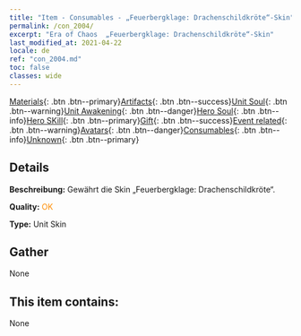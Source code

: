 ```yaml
---
title: "Item - Consumables - „Feuerbergklage: Drachenschildkröte“-Skin"
permalink: /con_2004/
excerpt: "Era of Chaos  „Feuerbergklage: Drachenschildkröte“-Skin"
last_modified_at: 2021-04-22
locale: de
ref: "con_2004.md"
toc: false
classes: wide
---
```

 [Materials](/ItemsDE/){: .btn .btn--primary}[Artifacts](/ItemsDE/Artifacts/){: .btn .btn--success}[Unit Soul](/ItemsDE/UnitSoul/){: .btn .btn--warning}[Unit Awakening](/ItemsDE/UnitAwakening/){: .btn .btn--danger}[Hero Soul](/ItemsDE/HeroSoul/){: .btn .btn--info}[Hero SKill](/ItemsDE/HeroSkill/){: .btn .btn--primary}[Gift](/ItemsDE/Gift/){: .btn .btn--success}[Event related](/ItemsDE/Events/){: .btn .btn--warning}[Avatars](/ItemsDE/Avatars/){: .btn .btn--danger}[Consumables](/ItemsDE/Consumables/){: .btn .btn--info}[Unknown](/ItemsDE/Unknown/){: .btn .btn--primary}

## Details
 **Beschreibung:** Gewährt die Skin „Feuerbergklage: Drachenschildkröte“.

 **Quality:** <span style="color: #FF8C00">OK</span>

 **Type:** Unit Skin

## Gather

  None

## This item contains:

  None


